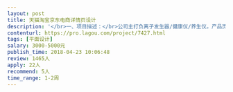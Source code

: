 ```yaml
---                
layout: post       
title: 天猫淘宝京东电商详情页设计           
description: '</br>一、项目描述：</br>公司主打负离子发生器/健康仪/养生仪。产品页面目前的转化率有些低，希望通过重新设计能提高产品页面的转化率</br></br>二、目前产品页面：</br>https://item.taobao.com/item.htm?id=559009454342</br></br>三、可参考产品：（仅做设计风格参考，我们的产品并不是空气净化器）</br>https://detail.tmall.com/item.htm?spm=0.0.0.0.6LzUSF&id=549672857747&scene=taobao_shop&skuId=3508401679864</br>https://detail.tmall.com/item.htm?spm=a220z.1000880.0.0.13Ea6z&id=562510963839&scene=taobao_shop</br></br>四、人员要求：</br>1、有3年的电商设计经验（电器相关），有作品可以参考</br>2、人在上海，可当面交流沟通</br>'     
contenturl: https://pro.lagou.com/project/7427.html      
tags: [平面设计]            
salary: 3000-5000元          
publish_time: 2018-04-23 10:06:48         
review: 1465人                   
apply: 22人                   
recommend: 5人                   
time_range: 1-2周              
---                 
```

